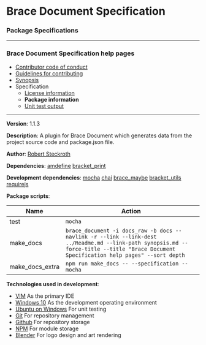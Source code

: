 # Brace Document Specification
### Package Specifications

----

### Brace Document Specification help pages
* [Contributor code of conduct](https://github.com/restarian/brace_document_specification/blob/master/docs/contributor_code_of_conduct.md)
* [Guidelines for contributing](https://github.com/restarian/brace_document_specification/blob/master/docs/guidelines_for_contributing.md)
* [Synopsis](https://github.com/restarian/brace_document_specification/blob/master/docs/synopsis.md)
* Specification
  * [License information](https://github.com/restarian/brace_document_specification/blob/master/docs/specification/license_information.md)
  * **Package information**
  * [Unit test output](https://github.com/restarian/brace_document_specification/blob/master/docs/specification/unit_test_output.md)
----

**Version**: 1.1.3

**Description**: A plugin for Brace Document which generates data from the project source code and package.json file.

**Author**: [Robert Steckroth](mailto:RobertSteckroth@gmail.com)

**Dependencies**: [amdefine](https://npmjs.org/package/amdefine) [bracket_print](https://npmjs.org/package/bracket_print)

**Development dependencies**: [mocha](https://npmjs.org/package/mocha) [chai](https://npmjs.org/package/chai) [brace_maybe](https://npmjs.org/package/brace_maybe) [bracket_utils](https://npmjs.org/package/bracket_utils) [requirejs](https://npmjs.org/package/requirejs)

**Package scripts**:

| Name | Action |
| ---- | ------ |
 | test | ```mocha``` |
 | make_docs | ```brace_document -i docs_raw -b docs --navlink -r --link --link-dest ../Readme.md --link-path synopsis.md --force-title --title "Brace Document Specification help pages" --sort depth``` |
 | make_docs_extra | ```npm run make_docs -- --specification --mocha``` |

**Technologies used in development**:
  * [VIM](https://www.vim.org) As the primary IDE
  * [Windows 10](https://www.microsoft.com/en-us/software-download/windows10) As the development operating environment
  * [Ubuntu on Windows](https://www.microsoft.com/en-us/store/p/ubuntu/9nblggh4msv6) For unit testing
  * [Git](https://git-scm.com) For repository management
  * [Github](https://github.com) For repository storage
  * [NPM](https://npmjs.org) For module storage
  * [Blender](https://blender.org) For logo design and art rendering
